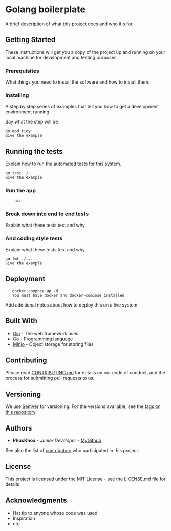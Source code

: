 # Golang boilerplate

A brief description of what this project does and who it's for.

## Getting Started

These instructions will get you a copy of the project up and running on your local machine for development and testing purposes.

### Prerequisites

What things you need to install the software and how to install them.

### Installing
A step by step series of examples that tell you how to get a development environment running.

Say what the step will be

```
go mod tidy
Give the example
```

## Running the tests

Explain how to run the automated tests for this system.

```
go test ./...
Give the example
```

### Run the app
```
    air
```

### Break down into end to end tests

Explain what these tests test and why.

### And coding style tests

Explain what these tests test and why.
```
go fmt ./...
Give the example
```
## Deployment
```
   docker-compose up -d
   You must have docker and docker-compose installed
```
Add additional notes about how to deploy this on a live system.

## Built With

* [Gin](https://github.com/gin-gonic/gin) - The web framework used
* [Go](https://golang.org/) - Programming language
* [Minio](https://min.io/) - Object storage for storing files

## Contributing

Please read [CONTRIBUTING.md](https://github.com/your/project/CONTRIBUTING.md) for details on our code of conduct, and the process for submitting pull requests to us.

## Versioning

We use [SemVer](http://semver.org/) for versioning. For the versions available, see the [tags on this repository](https://github.com/your/project/tags).

## Authors

* **PhucKhoa** - *Junior Developer* - [MyGithub](https://github.com/phuckhoa33)

See also the list of [contributors](https://github.com/your/project/contributors) who participated in this project.

## License

This project is licensed under the MIT License - see the [LICENSE.md](LICENSE.md) file for details

## Acknowledgments

* Hat tip to anyone whose code was used
* Inspiration
* etc